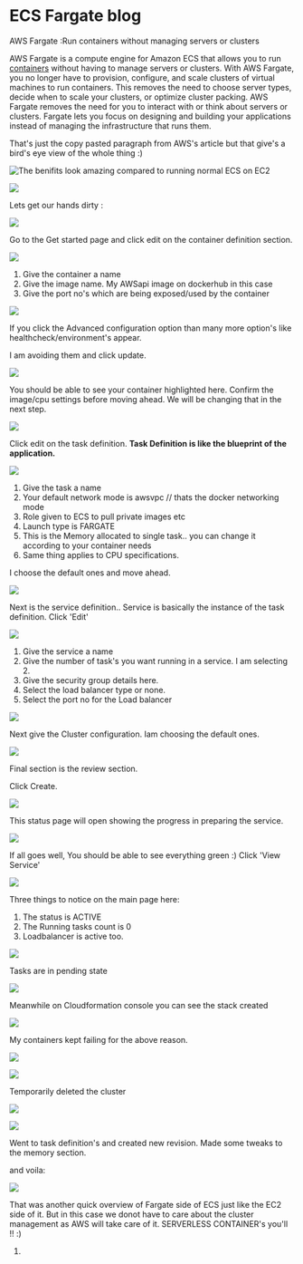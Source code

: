 # ECS Fargate blog

AWS Fargate :Run containers without managing servers or clusters

 AWS Fargate is a compute engine for Amazon ECS that allows you to run [containers](http://aws.amazon.com/what-are-containers) without having to manage servers or clusters. With AWS Fargate, you no longer have to provision, configure, and scale clusters of virtual machines to run containers. This removes the need to choose server types, decide when to scale your clusters, or optimize cluster packing. AWS Fargate removes the need for you to interact with or think about servers or clusters. Fargate lets you focus on designing and building your applications instead of managing the infrastructure that runs them.

That's just the copy pasted paragraph from AWS's article but that give's a bird's eye view of the whole thing :\)

![The benifits look amazing compared to running normal ECS on EC2](../../../.gitbook/assets/image%20%28160%29.png)

![](../../../.gitbook/assets/image%20%28120%29.png)

Lets get our hands dirty :

![](../../../.gitbook/assets/image.png)

Go to the Get started page and click edit on the container definition section.

![](../../../.gitbook/assets/image%20%28148%29.png)

1. Give the container a name
2. Give the image name. My AWSapi image on dockerhub in this case
3. Give the port no's which are being exposed/used by the container

![](../../../.gitbook/assets/image%20%284%29.png)

If you click the Advanced configuration option than many more option's like healthcheck/environment's appear.

I am avoiding them and click update.

![](../../../.gitbook/assets/image%20%2851%29.png)

You should be able to see your container highlighted here. Confirm the image/cpu settings before moving ahead. We will be changing that in the next step.

![](../../../.gitbook/assets/image%20%28135%29.png)

Click edit on the task definition. **Task Definition is like the blueprint of the application.**

![](../../../.gitbook/assets/image%20%2824%29.png)

1. Give the task a name
2. Your default network mode is awsvpc // thats the docker networking mode
3. Role given to ECS to pull private images etc
4. Launch type is  FARGATE
5. This is the Memory allocated to single task.. you can change it according to your container needs
6. Same thing applies to CPU specifications.

I choose the default ones and move ahead.

![](../../../.gitbook/assets/image%20%2873%29.png)

Next is the service definition.. Service is basically the instance of the task definition. Click 'Edit'

![](../../../.gitbook/assets/image%20%2857%29.png)

1. Give the service a name
2. Give the number of task's you want running in a service. I am selecting 2.
3. Give the security group details here.
4. Select the load balancer type or none.
5. Select the port no for the Load balancer

![](../../../.gitbook/assets/image%20%2865%29.png)

Next give the Cluster configuration. Iam choosing the default ones.

![](../../../.gitbook/assets/image%20%2874%29.png)

Final section is the review section.

Click Create.

![](../../../.gitbook/assets/image%20%281%29.png)

This status page will open showing the progress in preparing the service.

![](../../../.gitbook/assets/image%20%2818%29.png)

If all goes well, You should be able to see everything green :\) Click 'View Service'

![](../../../.gitbook/assets/image%20%28129%29.png)

Three things to notice on the main page here:

1. The status is ACTIVE
2. The Running tasks count is  0
3. Loadbalancer is active too.

 

![](../../../.gitbook/assets/image%20%2881%29.png)

Tasks are in pending state

![](../../../.gitbook/assets/image%20%28109%29.png)

Meanwhile on Cloudformation console you can see the stack created

![](../../../.gitbook/assets/image%20%2885%29.png)

My containers kept failing for the above reason.

![](../../../.gitbook/assets/image%20%2815%29.png)

![](../../../.gitbook/assets/image%20%2896%29.png)

Temporarily deleted the cluster 

![](../../../.gitbook/assets/image%20%28164%29.png)

![](../../../.gitbook/assets/image%20%28103%29.png)

Went to task definition's and created new revision. Made some tweaks to the memory section.

and voila:

![](../../../.gitbook/assets/image%20%2837%29.png)

That was another quick overview of Fargate side of ECS just like the EC2 side of it. But in this case we donot have to care about the cluster management as AWS will take care of it. SERVERLESS CONTAINER's you'll !! :\)

















1. 


